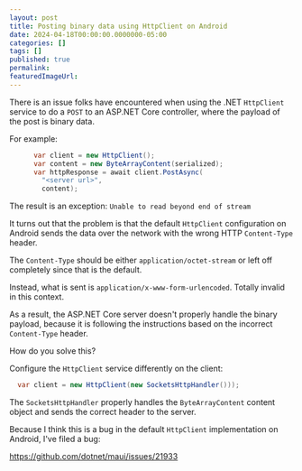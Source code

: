 ```yaml
---
layout: post
title: Posting binary data using HttpClient on Android
date: 2024-04-18T00:00:00.0000000-05:00
categories: []
tags: []
published: true
permalink: 
featuredImageUrl: 
---
```

There is an issue folks have encountered when using the .NET `HttpClient` service to do a `POST` to an ASP.NET Core controller, where the payload of the post is binary data.

For example:

```c#
      var client = new HttpClient();
      var content = new ByteArrayContent(serialized);
      var httpResponse = await client.PostAsync(
        "<server url>",
        content);
```

The result is an exception: `Unable to read beyond end of stream`

It turns out that the problem is that the default `HttpClient` configuration on Android sends the data over the network with the wrong HTTP `Content-Type` header.

The `Content-Type` should be either `application/octet-stream` or left off completely since that is the default.

Instead, what is sent is `application/x-www-form-urlencoded`. Totally invalid in this context.

As a result, the ASP.NET Core server doesn't properly handle the binary payload, because it is following the instructions based on the incorrect `Content-Type` header.

How do you solve this?

Configure the `HttpClient` service differently on the client:

```c#
  var client = new HttpClient(new SocketsHttpHandler()));
```

The `SocketsHttpHandler` properly handles the `ByteArrayContent` content object and sends the correct header to the server.

Because I think this is a bug in the default `HttpClient` implementation on Android, I've filed a bug:

https://github.com/dotnet/maui/issues/21933